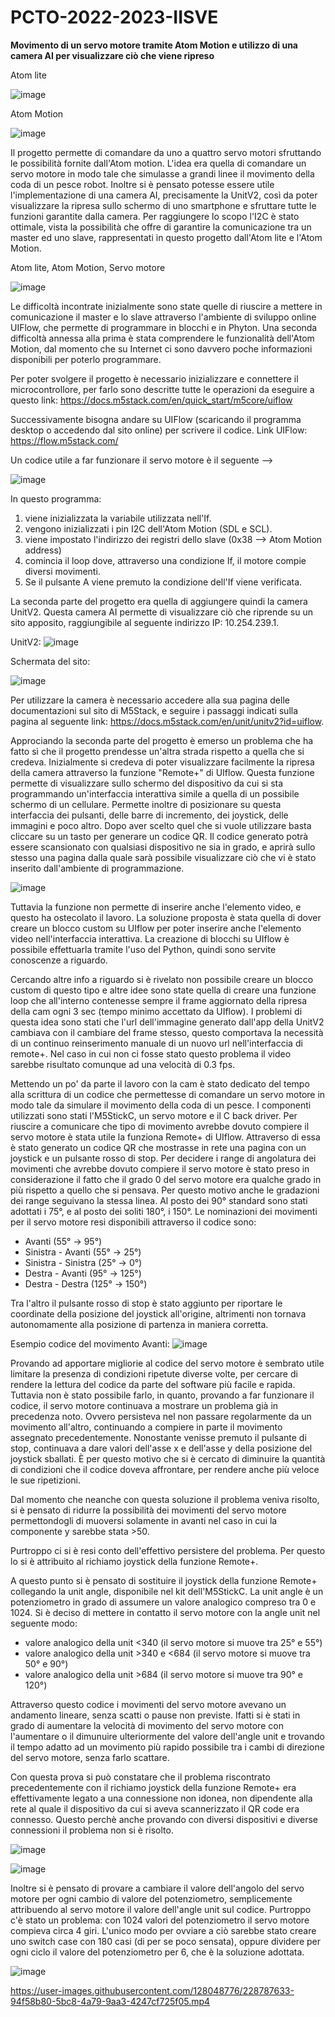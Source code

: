 # PCTO-2022-2023-IISVE
**Movimento di un servo motore tramite Atom Motion e utilizzo di una camera AI per visualizzare ciò che viene ripreso**

Atom lite

![image](https://user-images.githubusercontent.com/128048776/226885422-69b86aee-fa04-4359-909b-d32c75cee99b.png)

Atom Motion

![image](https://user-images.githubusercontent.com/128048776/226885926-e2ddae4a-1584-4de5-901e-fd91ecf2cbef.png)

Il progetto permette di comandare da uno a quattro servo motori sfruttando le possibilità fornite dall'Atom motion. L'idea era quella di comandare un servo motore in modo tale che simulasse a grandi linee il movimento della coda di un pesce robot. Inoltre si è pensato potesse essere utile l'implementazione di una camera AI, precisamente la UnitV2, così da poter visualizzare la ripresa sullo schermo di uno smartphone e sfruttare tutte le funzioni garantite dalla camera. Per raggiungere lo scopo l'I2C è stato ottimale, vista la possibilità che offre di garantire la comunicazione tra un master ed uno slave, rappresentati in questo progetto dall'Atom lite e l'Atom Motion.

Atom lite, Atom Motion, Servo motore

![image](https://user-images.githubusercontent.com/128048776/226886227-22032518-a3a0-4714-901c-e53cc99081ae.png)



Le difficoltà incontrate inizialmente sono state quelle di riuscire a mettere in comunicazione il master e lo slave attraverso l'ambiente di sviluppo online UIFlow, che permette di programmare in blocchi e in Phyton. Una seconda difficoltà annessa alla prima è stata comprendere le funzionalità dell'Atom Motion, dal momento che su Internet ci sono davvero poche informazioni disponibili per poterlo programmare.

Per poter svolgere il progetto è necessario inizializzare e connettere il microcontrollore, per farlo sono descritte tutte le operazioni da eseguire a questo link: https://docs.m5stack.com/en/quick_start/m5core/uiflow

Successivamente bisogna andare su UIFlow (scaricando il programma desktop o accedendo dal sito online) per scrivere il codice.
Link UIFlow: https://flow.m5stack.com/ 

Un codice utile a far funzionare il servo motore è il seguente -->


![image](https://user-images.githubusercontent.com/128048776/226888429-a98a95a6-a1b8-4487-bf91-7f1177193e67.png)


In questo programma:
1. viene inizializzata la variabile utilizzata nell'If.
2.  vengono inizializzati i pin I2C dell'Atom Motion (SDL e SCL).
3. viene impostato l'indirizzo dei registri dello slave (0x38 --> Atom Motion address)
4. comincia il loop dove, attraverso una condizione If, il motore compie diversi movimenti.
5. Se il pulsante A viene premuto la condizione dell'If viene verificata.


La seconda parte del progetto era quella di aggiungere quindi la camera UnitV2. Questa camera AI permette di visualizzare ciò che riprende su un sito apposito, raggiungibile al seguente indirizzo IP: 10.254.239.1. 

UnitV2:
![image](https://user-images.githubusercontent.com/128048776/226589561-de440cc1-217a-4f5c-89dd-277c8aeb8138.png)

Schermata del sito:

![image](https://user-images.githubusercontent.com/128048776/226888625-a369f9e3-b07e-47a2-83ce-70216738f63d.png)

Per utilizzare la camera è necessario accedere alla sua pagina delle documentazioni sul sito di M5Stack, e seguire i passaggi indicati sulla pagina al seguente link: https://docs.m5stack.com/en/unit/unitv2?id=uiflow. 

Approciando la seconda parte del progetto è emerso un problema che ha fatto sì che il progetto prendesse un'altra strada rispetto a quella che si credeva. Inizialmente si credeva di poter visualizzare facilmente la ripresa della camera attraverso la funzione "Remote+" di UIflow. Questa funzione permette di visualizzare sullo schermo del dispositivo da cui si sta programmando un'interfaccia interattiva simile a quella di un possibile schermo di un cellulare. Permette inoltre di posizionare su questa interfaccia dei pulsanti, delle barre di incremento, dei joystick, delle immagini e poco altro. Dopo aver scelto quel che si vuole utilizzare basta cliccare su un tasto per generare un codice QR. Il codice generato potrà essere scansionato con qualsiasi dispositivo ne sia in grado, e aprirà sullo stesso una pagina dalla quale sarà possibile visualizzare ciò che vi è stato inserito dall'ambiente di programmazione.

![image](https://user-images.githubusercontent.com/128048776/226888840-ef72ab1d-54b4-4d4a-a3d4-a5c0b0ca5377.png)

Tuttavia la funzione non permette di inserire anche l'elemento video, e questo ha ostecolato il lavoro. La soluzione proposta è stata quella di dover creare un blocco custom su UIflow per poter inserire anche l'elemento video nell'interfaccia interattiva. La creazione di blocchi su UIflow è possibile effettuarla tramite l'uso del Python, quindi sono servite conoscenze a riguardo.

Cercando altre info a riguardo si è rivelato non possibile creare un blocco custom di questo tipo e altre idee sono state quella di creare una funzione loop che all'interno contenesse sempre il frame aggiornato della ripresa della cam ogni 3 sec (tempo minimo accettato da UIflow). I problemi di questa idea sono stati che l'url dell'immagine generato dall'app della UnitV2 cambiava con il cambiare del frame stesso, questo comportava la necessità di un continuo reinserimento manuale di un nuovo url nell'interfaccia di remote+. Nel caso in cui non ci fosse stato questo problema il video sarebbe risultato comunque ad una velocità di 0.3 fps. 

Mettendo un po' da parte il lavoro con la cam è stato dedicato del tempo alla scrittura di un codice che permettesse di comandare un servo motore in modo tale da simulare il movimento della coda di un pesce. I componenti utilizzati sono stati l'M5StickC, un servo motore e il C back driver. Per riuscire a comunicare che tipo di movimento avrebbe dovuto compiere il servo motore è stata utile la funziona Remote+ di UIflow. Attraverso di essa è stato generato un codice QR che mostrasse in rete una pagina con un joystick e un pulsante rosso di stop. Per decidere i range di angolatura dei movimenti che avrebbe dovuto compiere il servo motore è stato preso in considerazione il fatto che il grado 0 del servo motore era qualche grado in più rispetto a quello che si pensava. Per questo motivo anche le gradazioni dei range seguivano la stessa linea.  Al posto dei 90° standard sono stati adottati i 75°, e al posto dei soliti 180°, i 150°. Le nominazioni dei movimenti per il servo motore resi disponibili attraverso il codice sono: 
- Avanti (55° -> 95°)
- Sinistra - Avanti (55° -> 25°)
- Sinistra - Sinistra (25° -> 0°)
- Destra - Avanti (95° -> 125°)
- Destra - Destra (125° -> 150°)

Tra l'altro il pulsante rosso di stop è stato aggiunto per riportare le coordinate della posizione del joystick all'origine, altrimenti non tornava autonomamente alla posizione di partenza in maniera corretta. 

Esempio codice del movimento Avanti: 
![image](https://user-images.githubusercontent.com/128048776/227223205-a1d33b04-2dbf-43ca-aeef-d2243f2424d2.png)

Provando ad apportare migliorie al codice del servo motore è sembrato utile limitare la presenza di condizioni ripetute diverse volte, per cercare di rendere la lettura del codice da parte del software più facile e rapida. Tuttavia non è stato possibile farlo, in quanto, provando a far funzionare il codice, il servo motore continuava a mostrare un problema già in precedenza noto. Ovvero persisteva nel non passare regolarmente da un movimento all'altro, continuando a compiere in parte il movimento assegnato precedentemente. Nonostante venisse premuto il pulsante di stop, continuava a dare valori dell'asse x e dell'asse y della posizione del joystick sballati. È per questo motivo che si è cercato di diminuire la quantità di condizioni che il codice doveva affrontare, per rendere anche più veloce le sue ripetizioni. 

Dal momento che neanche con questa soluzione il problema veniva risolto, si è pensato di ridurre la possibilità dei movimenti del servo motore permettondogli di muoversi solamente in avanti nel caso in cui la componente y sarebbe stata >50.

Purtroppo ci si è resi conto dell'effettivo persistere del problema. Per questo lo si è attribuito al richiamo joystick della funzione Remote+. 

A questo punto si è pensato di sostituire il joystick della funzione Remote+ collegando la unit angle, disponibile nel kit dell'M5StickC. La unit angle è un potenziometro in grado di assumere un valore analogico compreso tra 0 e 1024. Si è deciso di mettere in contatto il servo motore con la angle unit nel seguente modo:
- valore analogico della unit <340 (il servo motore si muove tra 25° e 55°)
- valore analogico della unit >340 e <684 (il servo motore si muove tra 50° e 90°)
- valore analogico della unit >684 (il servo motore si muove tra 90° e 120°)

Attraverso questo codice i movimenti del servo motore avevano un andamento lineare, senza scatti o pause non previste. Ifatti si è stati in grado di aumentare la velocità di movimento del servo motore con l'aumentare o il dimunuire ulteriormente del valore dell'angle unit e trovando il tempo adatto ad un movimento più rapido possibile tra i cambi di direzione del servo motore, senza farlo scattare.

Con questa prova si può constatare che il problema riscontrato precedentemente con il richiamo joystick della funzione Remote+ era effettivamente legato a una connessione non idonea, non dipendente alla rete al quale il dispositivo da cui si aveva scannerizzato il QR code era connesso. Questo perchè anche provando con diversi dispositivi e diverse connessioni il problema non si è risolto.

![image](https://user-images.githubusercontent.com/128048776/228538320-72ac59a3-b057-4b0c-99e3-8b087ac83b1f.png)

![image](https://user-images.githubusercontent.com/128048776/228539059-90877594-09bf-4285-88d7-51d5abccaf05.png)


Inoltre si è pensato di provare a cambiare il valore dell'angolo del servo motore per ogni cambio di valore del potenziometro, semplicemente attribuendo al servo motore il valore dell'angle unit sul codice. Purtroppo c'è stato un problema: con 1024 valori del potenziometro il servo motore compieva circa 4 giri. L'unico modo per ovviare a ciò sarebbe stato creare uno switch case con 180 casi (di per se poco sensata), oppure dividere per ogni ciclo il valore del potenziometro per 6, che è la soluzione adottata. 

![image](https://user-images.githubusercontent.com/128048776/228784970-04e48980-8680-4dee-b3fe-edac846bdfe3.png)


https://user-images.githubusercontent.com/128048776/228787633-94f58b80-5bc8-4a79-9aa3-4247cf725f05.mp4





